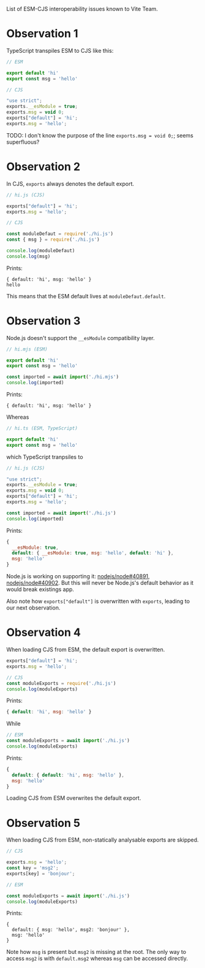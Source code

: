 List of ESM-CJS interoperability issues known to Vite Team.


# Observation 1

TypeScript transpiles ESM to CJS like this:

```ts
// ESM

export default 'hi'
export const msg = 'hello'
```

```js
// CJS

"use strict";
exports.__esModule = true;
exports.msg = void 0;
exports["default"] = 'hi';
exports.msg = 'hello';
```

TODO: I don't know the purpose of the line `exports.msg = void 0;`; seems superfluous?


# Observation 2

In CJS, `exports` always denotes the default export.

```js
// hi.js (CJS)

exports["default"] = 'hi';
exports.msg = 'hello';
```

```js
// CJS

const moduleDefaut = require('./hi.js')
const { msg } = require('./hi.js')

console.log(moduleDefaut)
console.log(msg)
```

Prints:

```
{ default: 'hi', msg: 'hello' }
hello
```

This means that the ESM default lives at `moduleDefaut.default`.


# Observation 3

Node.js doesn't support the `__esModule` compatibility layer.

```js
// hi.mjs (ESM)

export default 'hi'
export const msg = 'hello'
```

```js
const imported = await import('./hi.mjs')
console.log(imported)
```

Prints:

```
{ default: 'hi', msg: 'hello' }
```

Whereas

```ts
// hi.ts (ESM, TypeScript)

export default 'hi'
export const msg = 'hello'
```

which TypeScript tranpsiles to

```js
// hi.js (CJS)

"use strict";
exports.__esModule = true;
exports.msg = void 0;
exports["default"] = 'hi';
exports.msg = 'hello';
```

```js
const imported = await import('./hi.js')
console.log(imported)
```

Prints:

```js
{
  __esModule: true,
  default: { __esModule: true, msg: 'hello', default: 'hi' },
  msg: 'hello'
}
```

Node.js is working on supporting it: [nodejs/node#40891](https://github.com/nodejs/node/issues/40891), [nodejs/node#40902](https://github.com/nodejs/node/pull/40902).
But this will never be Node.js's default behavior as it would break existings app.

Also note how `exports["default"]` is overwritten with `exports`, leading to our next observation.


# Observation 4

When loading CJS from ESM, the default export is overwritten.

```js
exports["default"] = 'hi';
exports.msg = 'hello';
```

```js
// CJS
const moduleExports = require('./hi.js')
console.log(moduleExports)
```

Prints:

```js
{ default: 'hi', msg: 'hello' }
```

While

```js
// ESM
const moduleExports = await import('./hi.js')
console.log(moduleExports)
```

Prints:

```js
{
  default: { default: 'hi', msg: 'hello' },
  msg: 'hello'
}
```

Loading CJS from ESM overwrites the default export.


# Observation 5

When loading CJS from ESM, non-statically analysable exports are skipped.

```js
// CJS

exports.msg = 'hello';
const key = 'msg2';
exports[key] = 'bonjour';
```

```js
// ESM

const moduleExports = await import('./hi.js')
console.log(moduleExports)
```

Prints:

```
{
  default: { msg: 'hello', msg2: 'bonjour' },
  msg: 'hello'
}
```

Note how `msg` is present but `msg2` is missing at the root. The only way to access `msg2` is with `default.msg2` whereas `msg` can be accessed directly.
